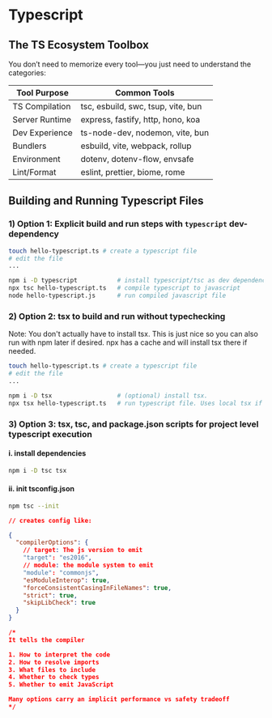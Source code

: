 # Typescript

## The TS Ecosystem Toolbox
You don’t need to memorize every tool—you just need to understand the categories:


| Tool Purpose      | Common Tools                                  |
|-------------------|-----------------------------------------------|
| TS Compilation    | tsc, esbuild, swc, tsup, vite, bun             |
| Server Runtime    | express, fastify, http, hono, koa             |
| Dev Experience    | ts-node-dev, nodemon, vite, bun               |
| Bundlers          | esbuild, vite, webpack, rollup                |
| Environment       | dotenv, dotenv-flow, envsafe                  |
| Lint/Format       | eslint, prettier, biome, rome                 |


## Building and Running Typescript Files

### 1) Option 1: Explicit build and run steps with `typescript` dev-dependency
```bash
touch hello-typescript.ts # create a typescript file
# edit the file
... 

npm i -D typescript           # install typescript/tsc as dev dependency
npx tsc hello-typescript.ts   # compile typescript to javascript
node hello-typescript.js      # run compiled javascript file
```

### 2) Option 2: tsx to build and run without typechecking
Note: You don't actually have to install tsx. This is just nice so you can also run with npm later if desired. npx has a cache and will install tsx there if needed. 
```bash
touch hello-typescript.ts # create a typescript file
# edit the file
... 

npm i -D tsx                  # (optional) install tsx.  
npx tsx hello-typescript.ts   # run typescript file. Uses local tsx if present
```

### 3) Option 3: tsx, tsc, and package.json scripts for project level typescript execution
#### i. install dependencies
```bash
npm i -D tsc tsx
```
#### ii. init tsconfig.json
```bash
npm tsc --init
```
```json
// creates config like:

{
  "compilerOptions": {
    // target: The js version to emit
    "target": "es2016",
    // module: the module system to emit
    "module": "commonjs",
    "esModuleInterop": true,
    "forceConsistentCasingInFileNames": true,
    "strict": true,
    "skipLibCheck": true
  }
}

/*
It tells the compiler 

1. How to interpret the code
2. How to resolve imports
3. What files to include
4. Whether to check types 
5. Whether to emit JavaScript

Many options carry an implicit performance vs safety tradeoff
*/

```

